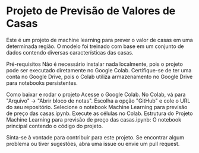 # Projeto de Previsão de Valores de Casas
Este é um projeto de machine learning para prever o valor de casas em uma determinada região. O modelo foi treinado com base em um conjunto de dados contendo diversas características das casas.

Pré-requisitos
Não é necessário instalar nada localmente, pois o projeto pode ser executado diretamente no Google Colab. Certifique-se de ter uma conta no Google Drive, pois o Colab utiliza armazenamento no Google Drive para notebooks persistentes.

Como baixar e rodar o projeto
Acesse o Google Colab.
No Colab, vá para "Arquivo" -> "Abrir bloco de notas".
Escolha a opção "GitHub" e cole o URL do seu repositório.
Selecione o notebook Machine Learning para previsão de preço das casas.ipynb.
Execute as células no Colab.
Estrutura do Projeto
Machine Learning para previsão de preço das casas.ipynb: O notebook principal contendo o código do projeto.

Sinta-se à vontade para contribuir para este projeto. Se encontrar algum problema ou tiver sugestões, abra uma issue ou envie um pull request.
